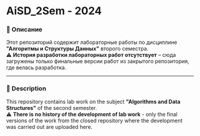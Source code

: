 # AiSD_2Sem - 2024
### 📌 Описание  
Этот репозиторий содержит лабораторные работы по дисциплине **"Алгоритмы и Структуры Данных"** второго семестра.  
⚠️ **История разработки лабораторных работ отсутствует** – сюда загружены только финальные версии работ из закрытого репозитория, где велась разработка.  
***
### 📌 Description
This repository contains lab work on the subject **"Algorithms and Data Structures"** of the second semester.  
⚠️ **There is no history of the development of lab work** - only the final versions of the work from the closed repository where the development was carried out are uploaded here.
